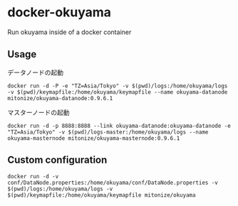 # docker-okuyama
Run okuyama inside of a docker container 


## Usage

データノードの起動
```
docker run -d -P -e "TZ=Asia/Tokyo" -v $(pwd)/logs:/home/okuyama/logs -v $(pwd)/keymapfile:/home/okuyama/keymapfile --name okuyama-datanode mitonize/okuyama-datanode:0.9.6.1
```

マスターノードの起動
```
docker run -d -p 8888:8888 --link okuyama-datanode:okuyama-datanode -e "TZ=Asia/Tokyo" -v $(pwd)/logs-master:/home/okuyama/logs --name okuyama-masternode mitonize/okuyama-masternode:0.9.6.1 
```

## Custom configuration
```
docker run -d -v conf/DataNode.properties:/home/okuyama/conf/DataNode.properties -v $(pwd)/logs:/home/okuyama/logs -v $(pwd)/keymapfile:/home/okuyama/keymapfile mitonize/okuyama
```

